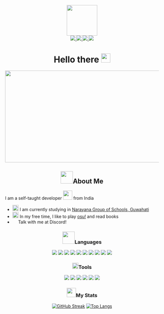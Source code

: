 <div id="header" align="center">
  <img src="https://media2.giphy.com/media/jdPMeyv9rn0hZHh8n9/giphy.gif?cid=ecf05e47u1f4a9z6sdfz9lxf3uih8tbjrsa1ago8txv1s1eo&rid=giphy.gif&ct=s" width=100 />
<div id="badges" align="center">
  <a href="https://github.com/abhigyanmadhukalya">
        <img src="https://img.shields.io/badge/GitHub-100000?style=for-the-badge&logo=github&logoColor=white" />
  </a>
  <a href="https://myanimelist.net/profile/abhimadhukalya">
        <img src="https://img.shields.io/badge/Myanimelist-2E51A2?style=for-the-badge&logo=myanimelist&logoColor=white" />
  </a>
  <a href="https://twitter.com/abhimadhukalya">
        <img src="https://img.shields.io/badge/Twitter-1DA1F2?style=for-the-badge&logo=twitter&logoColor=white" />
  </a>
  <a href="#">
        <img src="https://img.shields.io/badge/Discord-7289DA?style=for-the-badge&logo=discord&logoColor=white" />
  </a>
</div>
<h1>
  Hello there
  <img src="https://media.giphy.com/media/hvRJCLFzcasrR4ia7z/giphy.gif" width="30px"/>
</h1>
</div>
<div id="banner" align="center">
  <img src="https://media.giphy.com/media/dWesBcTLavkZuG35MI/giphy.gif" height="300" width="600" />
</div>
<div id="content">
<h2 align="center"><img src="https://media2.giphy.com/media/hqO4bXEiQiOLUfCyXW/200w.webp?cid=ecf05e47cte6xab3oogqw3hlw1za2kmmn674px7nr3juhv0c&rid=200w.webp&ct=s" width="40" />About Me</h2>
<p>I am a self-taught developer <img src="https://media.giphy.com/media/WUlplcMpOCEmTGBtBW/giphy.gif" width="30"> from India</p>
<ul>
<li> <img src="https://media2.giphy.com/media/DYpqdmhDTVpXTFhrIv/200.webp?cid=ecf05e47tatv18xmhbyt4xik6mano2amjs214hfyr8ve5uzr&rid=200.webp&ct=s" width="20" /> I am currently studying in <a href="https://narayanagroup.com/">Narayana Group of Schools, Guwahati</a> </li>
<li> <img src="https://media3.giphy.com/media/h6VMNylV54dZ7Kb296/200w.webp?cid=ecf05e47x5d5hv7264zylwvubgi2ftud9svm9i3mocongw64&rid=200w.webp&ct=s" width="20" /> In my free time, I like to play <a href="https://osu.ppy.sh/users/29473136">osu!</a>  and read books </li>
<li> <img src="https://media0.giphy.com/media/PsyjvSsIUl54A6yVbf/200w.webp?cid=ecf05e47sf8ove8jwam9tpxbed4t6iwb52xbghll2kpkubhw&rid=200w.webp&ct=s" width="15" /> Talk with me at Discord! <a href="https://discordapp.com/users/877409358793818136"><img src="https://img.shields.io/badge/Discord-7289DA?style=for-the-badge&logo=discord&logoColor=white" height="15" /></a> </li>
</ul>
</div>
<div id="languages" align="center">
<h3><img src="https://media4.giphy.com/media/jSKBmKkvo2dPQQtsR1/200w.webp?cid=ecf05e47olu6sa4c7co62p8z88f2b9k1cajghtl3mh86wpi2&rid=200w.webp&ct=s" width="40" />Languages</h3>
  <img src="https://img.shields.io/badge/Python-3776AB?style=for-the-badge&logo=python&logoColor=white" />
  <img src="https://img.shields.io/badge/JavaScript-F7DF1E?style=for-the-badge&logo=javascript&logoColor=black" />
  <img src="https://img.shields.io/badge/HTML5-E34F26?style=for-the-badge&logo=html5&logoColor=white" />
  <img src="https://img.shields.io/badge/CSS3-1572B6?style=for-the-badge&logo=css3&logoColor=white" />
  <img src="https://img.shields.io/badge/Lua-2C2D72?style=for-the-badge&logo=lua&logoColor=white" />
  <img src="https://img.shields.io/badge/React-20232A?style=for-the-badge&logo=react&logoColor=61DAFB" />
  <img src="https://img.shields.io/badge/Tailwind_CSS-38B2AC?style=for-the-badge&logo=tailwind-css&logoColor=white" />
  <img src="https://img.shields.io/badge/Bootstrap-563D7C?style=for-the-badge&logo=bootstrap&logoColor=white" />
  <img src="https://img.shields.io/badge/Flask-000000?style=for-the-badge&logo=flask&logoColor=white" />
  <img src="https://img.shields.io/badge/MySQL-00000F?style=for-the-badge&logo=mysql&logoColor=white" />
</div>
<div id="tools" align="center">
<h3><img src="https://media3.giphy.com/media/Uttxkr1CEIRPoh9KcG/200w.webp?cid=ecf05e47fpzm0fw43iplni9w695rujomufdpdqau9g8qqoxz&rid=200w.webp&ct=s" width="20" />Tools</h3>
  <img src="https://img.shields.io/badge/Android-3DDC84?style=for-the-badge&logo=android&logoColor=white" />
  <img src="https://img.shields.io/badge/Linux-FCC624?style=for-the-badge&logo=linux&logoColor=black" />
  <img src="https://img.shields.io/badge/Arch_Linux-1793D1?style=for-the-badge&logo=arch-linux&logoColor=white" />
  <img src="https://img.shields.io/badge/Ubuntu-E95420?style=for-the-badge&logo=ubuntu&logoColor=white" />
  <img src="https://img.shields.io/badge/Windows-0078D6?style=for-the-badge&logo=windows&logoColor=white" />
  <img src="https://img.shields.io/badge/Microsoft_Office-D83B01?style=for-the-badge&logo=microsoft-office&logoColor=white" />
</div>
<div id="stats" align="center">
<h3><img src="https://media3.giphy.com/media/RVWSqOsgDAq0W3051o/200w.webp?cid=ecf05e47w41ko9xnwqkbtc631kp2qfjxk976kijjrtg7kffm&rid=200w.webp&ct=s" width="30" />My Stats</h3>

[![GitHub Streak](http://github-readme-streak-stats.herokuapp.com?user=abhigyanmadhukalya&theme=dark&background=000000)](https://git.io/streak-stats)
[![Top Langs](https://github-readme-stats.vercel.app/api/top-langs/?username=abhigyanmadhukalya&layout=compact&theme=vision-friendly-dark)](https://github.com/anuraghazra/github-readme-stats)

</div>
